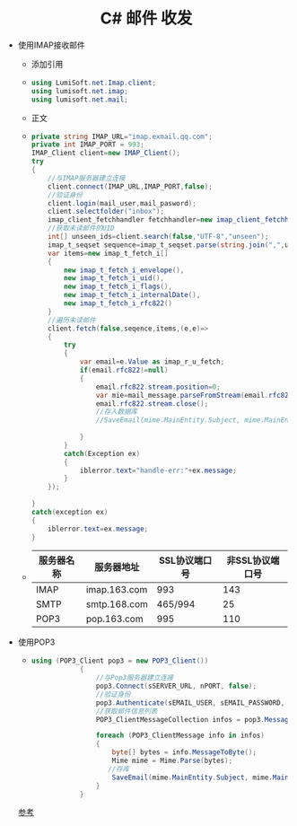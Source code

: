 <center><h1>C# 邮件 收发</h1></center>

- 使用IMAP接收邮件

  - 添加引用

  - ```C#
    using LumiSoft.net.Imap.client;
    using lumisoft.net.imap;
    using lumisoft.net.mail;
    ```

  - 正文

  - ```C#
    private string IMAP_URL="imap.exmail.qq.com";
    private int IMAP_PORT = 993;
    IMAP_Client client=new IMAP_Client();
    try
    {
        //与IMAP服务器建立连接
        client.connect(IMAP_URL,IMAP_PORT,false);
        //验证身份
        client.login(mail_user,mail_pasword);
        client.selectfolder("inbox");
        imap_client_fetchhandler fetchhandler=new imap_client_fetchhandler();
        //获取未读邮件的UID
        int[] unseen_ids=client.search(false,"UTF-8","unseen");
        imap_t_seqset sequence=imap_t_seqset.parse(string.join(",",unseen_ids));
        var items=new imap_t_fetch_i[]
        {
            new imap_t_fetch_i_envelope(),
            new imap_t_fetch_i_uid(),
            new imap_t_fetch_i_flags(),
            new imap_t_fetch_i_internalDate(),
            new imap_t_fetch_i_rfc822()
        }
        //遍历未读邮件
        client.fetch(false,seqence,items,(e,e)=>
        {
        	try
            {
                var email=e.Value as imap_r_u_fetch;
                if(email.rfc822!=null)
                {
                    email.rfc822.stream.position=0;
                    var mie=mail_message.parseFromStream(email.rfc822.stream);
                    email.rfc822.stream.close();
                    //存入数据库
                    //SaveEmail(mime.MainEntity.Subject, mime.MainEntity.Date, mime.BodyText, mime.BodyHtml,mime.MainEntity.From.ToAddressListString(), mime.MainEntity.To.ToAddressListString(),mime.MainEntity.Cc == null ? string.Empty : mime.MainEntity.Cc.ToAddressListString(),mime.MainEntity.Bcc == null ? string.Empty : mime.MainEntity.Bcc.ToAddressListString(),Sql.ToInteger(info.UID));
                    
                }
            }
            catch(Exception ex)
            {
                iblerror.text="handle-err:"+ex.message;
            }
        });
        
    }
    catch(exception ex)
    {
        iblerror.text=ex.message;
    }
    ```

  - | 服务器名称 | 服务器地址   | SSL协议端口号 | 非SSL协议端口号 |
    | ---------- | ------------ | ------------- | --------------- |
    | IMAP       | imap.163.com | 993           | 143             |
    | SMTP       | smtp.168.com | 465/994       | 25              |
    | POP3       | pop.163.com  | 995           | 110             |

- 使用POP3

  - ```C#
    using (POP3_Client pop3 = new POP3_Client())
                {
                    //与Pop3服务器建立连接
                    pop3.Connect(sSERVER_URL, nPORT, false);
                    //验证身份
                    pop3.Authenticate(sEMAIL_USER, sEMAIL_PASSWORD, false);
                    //获取邮件信息列表
                    POP3_ClientMessageCollection infos = pop3.Messages;
    
                    foreach (POP3_ClientMessage info in infos)
                    {
                        byte[] bytes = info.MessageToByte();
                        Mime mime = Mime.Parse(bytes);
                       //存库
                        SaveEmail(mime.MainEntity.Subject, mime.MainEntity.Date, mime.BodyText, mime.BodyHtml,mime.MainEntity.From.ToAddressListString(), mime.MainEntity.To.ToAddressListString(),mime.MainEntity.Cc == null ? string.Empty : mime.MainEntity.Cc.ToAddressListString(),mime.MainEntity.Bcc == null ? string.Empty : mime.MainEntity.Bcc.ToAddressListString(),Sql.ToInteger(info.UID));
                    }
                }
    ```

  [参考](<https://www.cnblogs.com/kangjing/p/6265043.html>)

